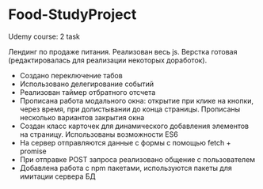 # Food-StudyProject
Udemy course: 2 task

Лендинг по продаже питания. Реализован весь js. Верстка готовая (редактировалась для реализации некоторых доработок).

- Создано переключение табов 
- Использовано делегирование событий
- Реализован таймер отбратного отсчета
- Прописана работа модального окна: открытие при клике на кнопки, через время, при долистывании до конца страницы. Прописаны несколько вариантов закрытия окна
- Создан класс карточек для динамического добавления элементов на страницу. Использованы возможности ES6
- На сервер отправляются данные с формы с помощью fetch + promise
- При отправке POST запроса реализовано общение с пользователем
- Добавлена работа с npm пакетами, используются пакеты для имитации сервера БД
